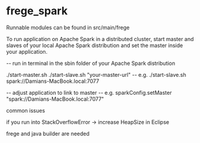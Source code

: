 # frege_spark

Runnable modules can be found in src/main/frege

To run application on Apache Spark in a distributed cluster, start master and slaves of your local Apache Spark distribution and set the master inside your application. 

-- run in terminal in the sbin folder of your Apache Spark distribution

./start-master.sh
./start-slave.sh "your-master-url"
-- e.g. ./start-slave.sh spark://Damians-MacBook.local:7077

-- adjust application to link to master
-- e.g. sparkConfig.setMaster "spark://Damians-MacBook.local:7077"


common issues

if you run into StackOverflowError -> increase HeapSize in Eclipse

frege and java builder are needed




